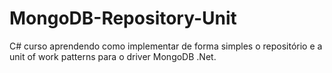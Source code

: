 # MongoDB-Repository-Unit
C# curso aprendendo como implementar de forma simples o repositório e a unit of work patterns para o driver MongoDB .Net.
